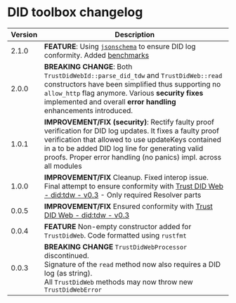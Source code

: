 # DID toolbox changelog

| Version | Description                                                                                                                                                                                                                                                                                |
|---------|--------------------------------------------------------------------------------------------------------------------------------------------------------------------------------------------------------------------------------------------------------------------------------------------|
| 2.1.0   | **FEATURE**: Using [`jsonschema`](src/embed/jsonschema) to ensure DID log conformity. Added [benchmarks](https://htmlpreview.github.io/?https://raw.githubusercontent.com/swiyu-admin-ch/didtoolbox/main/criterion/report/index.html)                                                      |
| 2.0.0   | **BREAKING CHANGE**: Both `TrustDidWebId::parse_did_tdw` and `TrustDidWeb::read` constructors have been simplified thus supporting no `allow_http` flag anymore. Various **security fixes** implemented and overall **error handling** enhancements introduced.                            |
| 1.0.1   | **IMPROVEMENT/FIX (security)**: Rectify faulty proof verification for DID log updates. It fixes a faulty proof verification that allowed to use updateKeys contained in a to be added DID log line for generating valid proofs. Proper error handling (no panics) impl. across all modules |
| 1.0.0   | **IMPROVEMENT/FIX** Cleanup. Fixed interop issue. Final attempt to ensure conformity with [Trust DID Web - did:tdw - v0.3](https://identity.foundation/trustdidweb/v0.3/) - Only required Resolver parts                                                                                   |
| 0.0.5   | **IMPROVEMENT/FIX** Ensured conformity with [Trust DID Web - did:tdw - v0.3](https://identity.foundation/trustdidweb/v0.3/)                                                                                                                                                                |
| 0.0.4   | **FEATURE** Non-empty constructor added for `TrustDidWeb`. Code formatted using `rustfmt`                                                                                                                                                                                                  |
| 0.0.3   | **BREAKING CHANGE** `TrustDidWebProcessor` discontinued. <br/>Signature of the `read` method now also requires a DID log (as string).<br/> All `TrustDidWeb` methods may now throw new `TrustDidWebError`                                                                                  |

